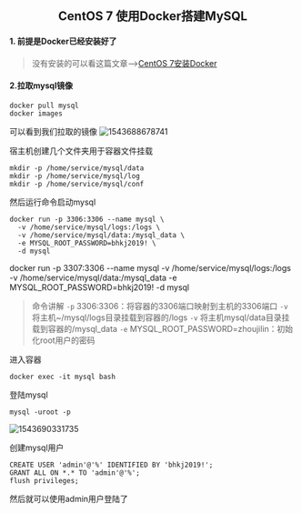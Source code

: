 

## <center>CentOS 7 使用Docker搭建MySQL</center>

#### 1.  前提是Docker已经安装好了

> 没有安装的可以看这篇文章-->[CentOS 7安装Docker]()



#### 2.拉取mysql镜像

```shell
docker pull mysql
docker images
```
可以看到我们拉取的镜像
![1543688678741](C:\Users\BH-JiLin\AppData\Roaming\Typora\typora-user-images\1543688678741.png)

宿主机创建几个文件夹用于容器文件挂载

```shell
mkdir -p /home/service/mysql/data
mkdir -p /home/service/mysql/log
mkdir -p /home/service/mysql/conf
```

然后运行命令启动mysql

```
docker run -p 3306:3306 --name mysql \
  -v /home/service/mysql/logs:/logs \
  -v /home/service/mysql/data:/mysql_data \
  -e MYSQL_ROOT_PASSWORD=bhkj2019! \
  -d mysql
```

docker run -p 3307:3306 --name mysql -v /home/service/mysql/logs:/logs -v /home/service/mysql/data:/mysql_data -e MYSQL_ROOT_PASSWORD=bhkj2019! -d mysql

> 命令讲解
> ```-p``` 3306:3306：将容器的3306端口映射到主机的3306端口
> ```-v``` 将主机~/mysql/logs目录挂载到容器的/logs
> ```-v``` 将主机mysql/data目录挂载到容器的/mysql_data
> ```-e``` MYSQL_ROOT_PASSWORD=zhoujilin：初始化root用户的密码

进入容器

```shell
docker exec -it mysql bash
```

登陆mysql

```shell
mysql -uroot -p
```

![1543690331735](C:\Users\BH-JiLin\AppData\Roaming\Typora\typora-user-images\1543690331735.png)

创建mysql用户

```mysql
CREATE USER 'admin'@'%' IDENTIFIED BY 'bhkj2019!';
GRANT ALL ON *.* TO 'admin'@'%';
flush privileges;
```

然后就可以使用admin用户登陆了
